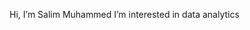   Hi, I’m Salim Muhammed  I’m interested in data analytics
  
    


<!---
Salim-Muhammed/Salim-Muhammed is a ✨ special ✨ repository because its `README.md` (this file) appears on your GitHub profile.
You can click the Preview link to take a look at your changes.
--->
